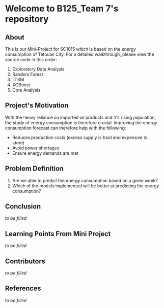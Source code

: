 # Welcome to B125_Team 7's repository

## About
This is our Mini-Project for SC1015 which is based on the energy consumption of Tétouan City. For a detailed walkthrough, please view the source code in this order:

1. Exploratory Data Analysis
2. Random Forest
3. LTSM 
4. XGBoost
5. Core Analysis

## Project's Motivation
With the heavy reliance on imported oil products and it's rising population, the study of energy consumption is therefore crucial. Improving the energy consumption forecast can therefore help with the following:
- Reduces production costs (excess supply is hard and expensive to store)
- Avoid power shortages
- Ensure energy demands are met

## Problem Definition
1. Are we able to predict the energy consumption based on a given week?
2. Which of the models implemented will be better at predicting the energy consumption?

## Conclusion
_to be filled_

## Learning Points From Mini Project
_to be filled_

## Contributors
_to be filled_

## References
_to be filled_
